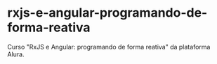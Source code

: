 # rxjs-e-angular-programando-de-forma-reativa
Curso "RxJS e Angular: programando de forma reativa" da plataforma Alura.
